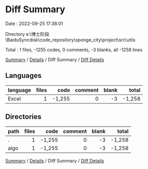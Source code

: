 # Diff Summary

Date : 2022-09-25 17:38:01

Directory e:\\博士阶段\\BaiduSyncdisk\\code_repository\\sponge_city\\project\\src\\utils

Total : 1 files,  -1255 codes, 0 comments, -3 blanks, all -1258 lines

[Summary](results.md) / [Details](details.md) / Diff Summary / [Diff Details](diff-details.md)

## Languages
| language | files | code | comment | blank | total |
| :--- | ---: | ---: | ---: | ---: | ---: |
| Excel | 1 | -1,255 | 0 | -3 | -1,258 |

## Directories
| path | files | code | comment | blank | total |
| :--- | ---: | ---: | ---: | ---: | ---: |
| . | 1 | -1,255 | 0 | -3 | -1,258 |
| algo | 1 | -1,255 | 0 | -3 | -1,258 |

[Summary](results.md) / [Details](details.md) / Diff Summary / [Diff Details](diff-details.md)
